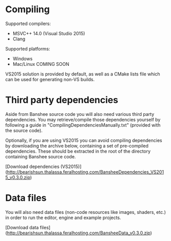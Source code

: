 # Compiling

Supported compilers:
 - MSVC++ 14.0 (Visual Studio 2015)
 - Clang

Supported platforms:
 - Windows
 - Mac/Linux COMING SOON
 
VS2015 solution is provided by default, as well as a CMake lists file which can be used for generating non-VS builds.

# Third party dependencies
Aside from Banshee source code you will also need various third party dependencies. You may retrieve/compile those dependencies yourself by following a guide in "CompilingDependenciesManually.txt" (provided with the source code). 

Optionally, if you are using VS2015 you can avoid compiling dependencies by downloading the archive below, containing a set of pre-compiled dependencies. These should be extracted in the root of the directory containing Banshee source code.

[Download dependencies (VS2015)] (http://bearishsun.thalassa.feralhosting.com/BansheeDependencies_VS2015_v0.3.0.zip)

# Data files
You will also need data files (non-code resources like images, shaders, etc.) in order to run the editor, engine and example projects.

[Download data files] (http://bearishsun.thalassa.feralhosting.com/BansheeData_v0.3.0.zip)